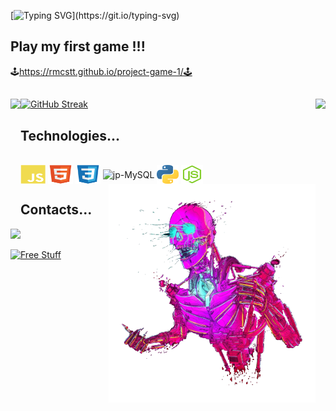 
[![Typing SVG](https://readme-typing-svg.herokuapp.com?color=FF7A00&lines=I'm+Renato,+the+developer+!!!)](https://git.io/typing-svg)


## Play my first game !!!   
🕹https://rmcstt.github.io/project-game-1/🕹 

##
 


<div>
  <a href="#">
  <img align="left"height="180em" src="https://github-readme-stats.vercel.app/api?username=Rmcstt&show_icons=true&theme=great-gatsby&include_all_commits=true&count_private=true"/>
  <img align="right"height="180em" src="https://github-readme-stats.vercel.app/api/top-langs/?username=rmcstt&layout=compact&langs_count=16&theme=great-gatsby"/>
    
  [![GitHub Streak](http://github-readme-streak-stats.herokuapp.com?user=Rmcstt&theme=highcontrast&date_format=M%20j%5B%2C%20Y%5D)](https://git.io/streak-stats)
   
</div>
  
   ## Technologies...
  
<div style="display: inline_block"><br>
  <img align="center" alt="rmcstt-Js" height="30" width="40" src="https://raw.githubusercontent.com/devicons/devicon/master/icons/javascript/javascript-plain.svg">
  
  <img align="center" alt="rmcstt-HTML" height="30" width="40" src="https://raw.githubusercontent.com/devicons/devicon/master/icons/html5/html5-original.svg">
  <img align="center" alt="rmcstt-CSS" height="30" width="40" src="https://raw.githubusercontent.com/devicons/devicon/master/icons/css3/css3-original.svg">

<img  align="center" alt="jp-MySQL" height="30" width="40" src="https://cdn.jsdelivr.net/gh/devicons/devicon/icons/mysql/mysql-plain.svg">
 <img  align="center" alt="python" height="30" width="35" src="https://github.com/Rmcstt/Rmcstt/blob/cc79e95b7316d3d2c1320d3cf092d76bdc4170f7/1024px-Python-logo-notext.svg.png">
 <img  align="center" alt="nodeJS" height="30" width="35" src="https://github.com/Rmcstt/Rmcstt/blob/43d2ddbfba5654bf107c25cf694790c829030158/node-js-1174925.webp">

  
  <img height="350em" align="right" alt="rmcstt-gif" src="https://github.com/Rmcstt/Rmcstt/blob/main/IMG_1077.PNG?raw=true">
</div>
  
##
  ## Contacts...
 <div>
  
  
  <a href = "mailto:renato.mota.costa@gmail.com"><img src="https://img.shields.io/badge/Gmail-D14836?style=for-the-badge&logo=gmail&logoColor=white" target="_blank"></a>
     
  <a href="https://www.linkedin.com/in/renato-mota-costa-🇧🇷-31890a227/"><img width="32px" alt="Free Stuff" title="Free gifts for you" src="https://imgur.com/cnGXYrN.png"></a>
  &#8287;&#8287;&#8287;&#8287;&#8287;
</div>
 
